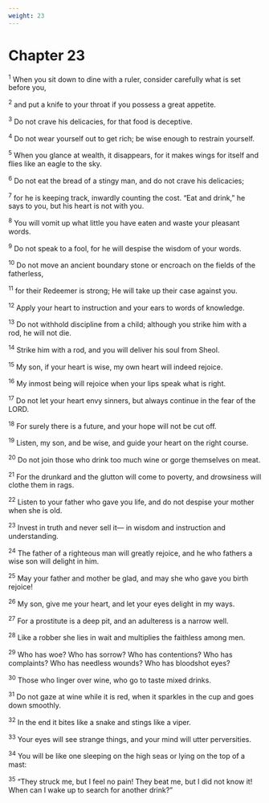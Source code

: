 ```yaml
---
weight: 23
---
```


# Chapter 23

<sup>1</sup> When you sit down to dine with a ruler, consider carefully what is set before you, 

<sup>2</sup> and put a knife to your throat if you possess a great appetite. 

<sup>3</sup> Do not crave his delicacies, for that food is deceptive. 

<sup>4</sup> Do not wear yourself out to get rich; be wise enough to restrain yourself. 

<sup>5</sup> When you glance at wealth, it disappears, for it makes wings for itself and flies like an eagle to the sky. 

<sup>6</sup> Do not eat the bread of a stingy man, and do not crave his delicacies; 

<sup>7</sup> for he is keeping track, inwardly counting the cost. “Eat and drink,” he says to you, but his heart is not with you. 

<sup>8</sup> You will vomit up what little you have eaten and waste your pleasant words. 

<sup>9</sup> Do not speak to a fool, for he will despise the wisdom of your words. 

<sup>10</sup> Do not move an ancient boundary stone or encroach on the fields of the fatherless, 

<sup>11</sup> for their Redeemer is strong; He will take up their case against you. 

<sup>12</sup> Apply your heart to instruction and your ears to words of knowledge. 

<sup>13</sup> Do not withhold discipline from a child; although you strike him with a rod, he will not die. 

<sup>14</sup> Strike him with a rod, and you will deliver his soul from Sheol. 

<sup>15</sup> My son, if your heart is wise, my own heart will indeed rejoice. 

<sup>16</sup> My inmost being will rejoice when your lips speak what is right. 

<sup>17</sup> Do not let your heart envy sinners, but always continue in the fear of the LORD. 

<sup>18</sup> For surely there is a future, and your hope will not be cut off. 

<sup>19</sup> Listen, my son, and be wise, and guide your heart on the right course. 

<sup>20</sup> Do not join those who drink too much wine or gorge themselves on meat. 

<sup>21</sup> For the drunkard and the glutton will come to poverty, and drowsiness will clothe them in rags. 

<sup>22</sup> Listen to your father who gave you life, and do not despise your mother when she is old. 

<sup>23</sup> Invest in truth and never sell it— in wisdom and instruction and understanding. 

<sup>24</sup> The father of a righteous man will greatly rejoice, and he who fathers a wise son will delight in him. 

<sup>25</sup> May your father and mother be glad, and may she who gave you birth rejoice! 

<sup>26</sup> My son, give me your heart, and let your eyes delight in my ways. 

<sup>27</sup> For a prostitute is a deep pit, and an adulteress is a narrow well. 

<sup>28</sup> Like a robber she lies in wait and multiplies the faithless among men. 

<sup>29</sup> Who has woe? Who has sorrow? Who has contentions? Who has complaints? Who has needless wounds? Who has bloodshot eyes? 

<sup>30</sup> Those who linger over wine, who go to taste mixed drinks. 

<sup>31</sup> Do not gaze at wine while it is red, when it sparkles in the cup and goes down smoothly. 

<sup>32</sup> In the end it bites like a snake and stings like a viper. 

<sup>33</sup> Your eyes will see strange things, and your mind will utter perversities. 

<sup>34</sup> You will be like one sleeping on the high seas or lying on the top of a mast: 

<sup>35</sup> “They struck me, but I feel no pain! They beat me, but I did not know it! When can I wake up to search for another drink?” 


